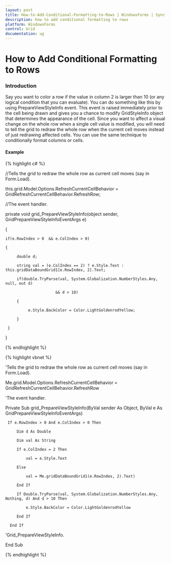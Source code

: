 ```yaml
---
layout: post
title: How-to-Add-Conditional-Formatting-to-Rows | WindowsForms | Syncfusion
description: how to add conditional formatting to rows
platform: WindowsForms
control: Grid
documentation: ug
---
```


# How to Add Conditional Formatting to Rows

### Introduction

Say you want to color a row if the value in column 2 is larger than 10 (or any logical condition that you can evaluate). You can do something like this by using PrepareViewStyleInfo event. This event is raised immediately prior to the cell being drawn and gives you a chance to modify GridStyleInfo object that determines the appearance of the cell. Since you want to affect a visual change on the whole row when a single cell value is modified, you will need to tell the grid to redraw the whole row when the current cell moves instead of just redrawing affected cells. You can use the same technique to conditionally format columns or cells.

#### Example

{% highlight c# %}



//Tells the grid to redraw the whole row as current cell moves (say in Form.Load).

this.grid.Model.Options.RefreshCurrentCellBehavior = GridRefreshCurrentCellBehavior.RefreshRow;



//The event handler.

private void grid_PrepareViewStyleInfo(object sender, GridPrepareViewStyleInfoEventArgs e)

{

    if(e.RowIndex > 0  && e.ColIndex > 0)

    {

         double d;

         string val = (e.ColIndex == 2) ? e.Style.Text : this.gridDataBoundGrid1[e.RowIndex, 2].Text;

         if(double.TryParse(val, System.Globalization.NumberStyles.Any, null, out d)

                          && d > 10)

         {

              e.Style.BackColor = Color.LightGoldenrodYellow;

         }

     }

}


{% endhighlight %}

{% highlight vbnet %}



'Tells the grid to redraw the whole row as current cell moves (say in Form.Load).

Me.grid.Model.Options.RefreshCurrentCellBehavior = GridRefreshCurrentCellBehavior.RefreshRow



'The event handler.

Private Sub grid_PrepareViewStyleInfo(ByVal sender As Object, ByVal e As GridPrepareViewStyleInfoEventArgs)

     If e.RowIndex > 0 And e.ColIndex > 0 Then

         Dim d As Double

         Dim val As String

         If e.ColIndex = 2 Then 

             val = e.Style.Text 

         Else 

             val = Me.gridDataBoundGrid1(e.RowIndex, 2).Text) 

         End If

         If Double.TryParse(val, System.Globalization.NumberStyles.Any, Nothing, d) And d > 10 Then

             e.Style.BackColor = Color.LightGoldenrodYellow

         End If

      End If



'Grid_PrepareViewStyleInfo.

End Sub 



{% endhighlight %}
